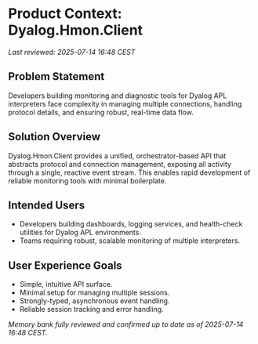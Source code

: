 # Product Context: Dyalog.Hmon.Client

_Last reviewed: 2025-07-14 16:48 CEST_

## Problem Statement
Developers building monitoring and diagnostic tools for Dyalog APL interpreters face complexity in managing multiple connections, handling protocol details, and ensuring robust, real-time data flow.

## Solution Overview
Dyalog.Hmon.Client provides a unified, orchestrator-based API that abstracts protocol and connection management, exposing all activity through a single, reactive event stream. This enables rapid development of reliable monitoring tools with minimal boilerplate.

## Intended Users
- Developers building dashboards, logging services, and health-check utilities for Dyalog APL environments.
- Teams requiring robust, scalable monitoring of multiple interpreters.

## User Experience Goals
- Simple, intuitive API surface.
- Minimal setup for managing multiple sessions.
- Strongly-typed, asynchronous event handling.
- Reliable session tracking and error handling.

_Memory bank fully reviewed and confirmed up to date as of 2025-07-14 16:48 CEST._
